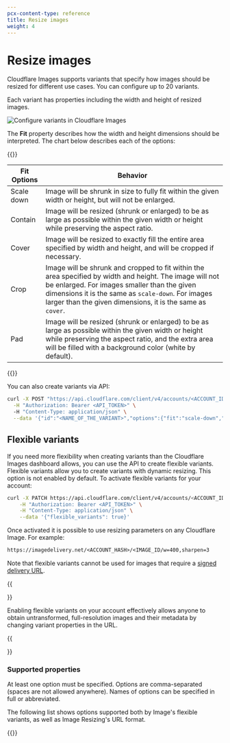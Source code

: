 ```yaml
---
pcx-content-type: reference
title: Resize images
weight: 4
---
```


# Resize images

Cloudflare Images supports variants that specify how images should be resized for different use cases. You can configure up to 20 variants.

Each variant has properties including the width and height of resized images.

![Configure variants in Cloudflare Images](/images/static/variants.png)

The **Fit** property describes how the width and height dimensions should be interpreted. The chart below describes each of the options:

{{<table-wrap>}}

| Fit Options | Behavior |
| --- | --- |
| Scale down  | Image will be shrunk in size to fully fit within the given width or height, but will not be enlarged. |
| Contain     | Image will be resized (shrunk or enlarged) to be as large as possible within the given width or height while preserving the aspect ratio. |
| Cover       | Image will be resized to exactly fill the entire area specified by width and height, and will be cropped if necessary. |
| Crop        | Image will be shrunk and cropped to fit within the area specified by width and height. The image will not be enlarged. For images smaller than the given dimensions it is the same as `scale-down`. For images larger than the given dimensions, it is the same as `cover`. |
| Pad         | Image will be resized (shrunk or enlarged) to be as large as possible within the given width or height while preserving the aspect ratio, and the extra area will be filled with a background color (white by default). |

{{</table-wrap>}}

You can also create variants via API:

```bash
curl -X POST "https://api.cloudflare.com/client/v4/accounts/<ACCOUNT_ID>/images/v1/variants" \
  -H "Authorization: Bearer <API_TOKEN>" \     
  -H "Content-Type: application/json" \
  --data '{"id":"<NAME_OF_THE_VARIANT>","options":{"fit":"scale-down","metadata":"none","width":1366,"height":768},"neverRequireSignedURLs":true}
```

## Flexible variants

If you need more flexibility when creating variants than the Cloudflare Images dashboard allows, you can use the API to create flexible variants. Flexible variants allow you to create variants with dynamic resizing. This option is not enabled by default. To activate flexible variants for your account:

```bash
curl -X PATCH https://api.cloudflare.com/client/v4/accounts/<ACCOUNT_ID>/images/v1/config \
    -H "Authorization: Bearer <API_TOKEN>" \
    -H "Content-Type: application/json" \
    --data '{"flexible_variants": true}'
```

Once activated it is possible to use resizing parameters on any Cloudflare Image. For example:

```txt
https://imagedelivery.net/<ACCOUNT_HASH>/<IMAGE_ID/w=400,sharpen=3
```

Note that flexible variants cannot be used for images that require a [signed delivery URL](/images/cloudflare-images/serve-images/serve-private-images-using-signed-url-tokens/).

{{<Aside type="warning" header="Warning">}}

Enabling flexible variants on your account effectively allows anyone to obtain untransformed, full-resolution images and their metadata by changing variant properties in the URL.

{{</Aside>}}

### Supported properties

At least one option must be specified. Options are comma-separated (spaces are not allowed anywhere). Names of options can be specified in full or abbreviated.

The following list shows options supported both by Image's flexible variants, as well as Image Resizing's URL format.

{{<render file="_supported-properties.md">}}